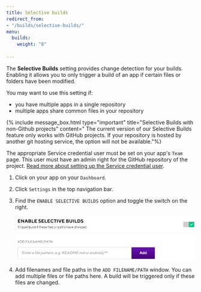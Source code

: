 ```yaml
---
title: Selective builds
redirect_from:
- "/builds/selective-builds/"
menu:
  builds:
    weight: "8"

---
```

The **Selective Builds** setting provides change detection for your builds. Enabling it allows you to only trigger a build of an app if certain files or folders have been modified.

You may want to use this setting if:

* you have multiple apps in a single repository
* multiple apps share common files in your repository

{% include message_box.html type="important" title="Selective Builds with non-Github projects" content=" The current version of our Selective Builds feature only works with GitHub projects. If your repository is hosted by another git hosting service, the option will not be available."%}

The appropriate Service credential user must be set on your app's `Team` page. This user must have an admin right for the GitHub repository of the project. [Read more about setting up the Service credential user](/troubleshooting/github-pull-request-status-troubleshooting/#make-sure-to-select-a-service-credential-user-who-has-a-connected-github-account).

1. Click on your app on your `Dashboard`.
2. Click `Settings` in the top navigation bar.
3. Find the `ENABLE SELECTIVE BUILDS` option and toggle the switch on the right.

   ![](/img/enable-selective-builds.png)
4. Add filenames and file paths in the `ADD FILENAME/PATH` window. You can add multiple files or file paths here. A build will be triggered only if these files are changed.